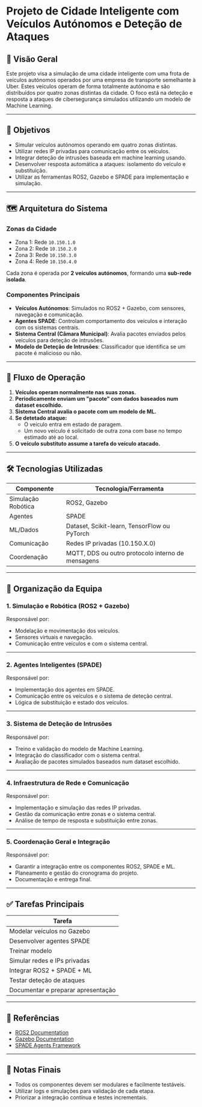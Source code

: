 # Projeto de Cidade Inteligente com Veículos Autónomos e Deteção de Ataques

## 📘 Visão Geral

Este projeto visa a simulação de uma cidade inteligente com uma frota de veículos autónomos operados por uma empresa de transporte semelhante à Uber. Estes veículos operam de forma totalmente autónoma e são distribuídos por quatro zonas distintas da cidade. O foco está na deteção e resposta a ataques de cibersegurança simulados utilizando um modelo de Machine Learning.

---

## 🧠 Objetivos

- Simular veículos autónomos operando em quatro zonas distintas.
- Utilizar redes IP privadas para comunicação entre os veículos.
- Integrar deteção de intrusões baseada em machine learning usando.
- Desenvolver resposta automática a ataques: isolamento do veículo e substituição.
- Utilizar as ferramentas ROS2, Gazebo e SPADE para implementação e simulação.

---

## 🗺️ Arquitetura do Sistema

### Zonas da Cidade

- Zona 1: Rede `10.150.1.0`
- Zona 2: Rede `10.150.2.0`
- Zona 3: Rede `10.150.3.0`
- Zona 4: Rede `10.150.4.0`

Cada zona é operada por **2 veículos autónomos**, formando uma **sub-rede isolada**.

### Componentes Principais

- **Veículos Autónomos**: Simulados no ROS2 + Gazebo, com sensores, navegação e comunicação.
- **Agentes SPADE**: Controlam comportamento dos veículos e interação com os sistemas centrais.
- **Sistema Central (Câmara Municipal)**: Avalia pacotes enviados pelos veículos para deteção de intrusões.
- **Modelo de Deteção de Intrusões**: Classificador que identifica se um pacote é malicioso ou não.

---

## 🔁 Fluxo de Operação

1. **Veículos operam normalmente nas suas zonas.**
2. **Periodicamente enviam um "pacote" com dados baseados num dataset escolhido.**
3. **Sistema Central avalia o pacote com um modelo de ML.**
4. **Se detetado ataque:**
   - O veículo entra em estado de paragem.
   - Um novo veículo é solicitado de outra zona com base no tempo estimado até ao local.
5. **O veículo substituto assume a tarefa do veículo atacado.**

---

## 🛠️ Tecnologias Utilizadas

| Componente        | Tecnologia/Ferramenta        |
|-------------------|------------------------------|
| Simulação Robótica| ROS2, Gazebo                 |
| Agentes           | SPADE                        |
| ML/Dados          | Dataset, Scikit-learn, TensorFlow ou PyTorch |
| Comunicação       | Redes IP privadas (10.150.X.0) |
| Coordenação       | MQTT, DDS ou outro protocolo interno de mensagens |

---

## 👥 Organização da Equipa

### 1. **Simulação e Robótica (ROS2 + Gazebo)**
Responsável por:
- Modelação e movimentação dos veículos.
- Sensores virtuais e navegação.
- Comunicação entre veículos e com o sistema central.

---

### 2. **Agentes Inteligentes (SPADE)**
Responsável por:
- Implementação dos agentes em SPADE.
- Comunicação entre os veículos e o sistema de deteção central.
- Lógica de substituição e estado dos veículos.

---

### 3. **Sistema de Deteção de Intrusões**
Responsável por:
- Treino e validação do modelo de Machine Learning.
- Integração do classificador com o sistema central.
- Avaliação de pacotes simulados baseados num dataset escolhido.

---

### 4. **Infraestrutura de Rede e Comunicação**
Responsável por:
- Implementação e simulação das redes IP privadas.
- Gestão da comunicação entre zonas e o sistema central.
- Análise de tempo de resposta e substituição entre zonas.

---

### 5. **Coordenação Geral e Integração**
Responsável por:
- Garantir a integração entre os componentes ROS2, SPADE e ML.
- Planeamento e gestão do cronograma do projeto.
- Documentação e entrega final.

---

## ✅ Tarefas Principais

| Tarefa                                 |
|----------------------------------------|
| Modelar veículos no Gazebo             |
| Desenvolver agentes SPADE              |
| Treinar modelo                         |
| Simular redes e IPs privadas           |
| Integrar ROS2 + SPADE + ML             |
| Testar deteção de ataques              |
| Documentar e preparar apresentação     |

---

## 📎 Referências

- [ROS2 Documentation](https://docs.ros.org/)
- [Gazebo Documentation](https://gazebosim.org/)
- [SPADE Agents Framework](https://github.com/javipalanca/spade)

---

## 📌 Notas Finais

- Todos os componentes devem ser modulares e facilmente testáveis.
- Utilizar logs e simulações para validação de cada etapa.
- Priorizar a integração contínua e testes incrementais.
